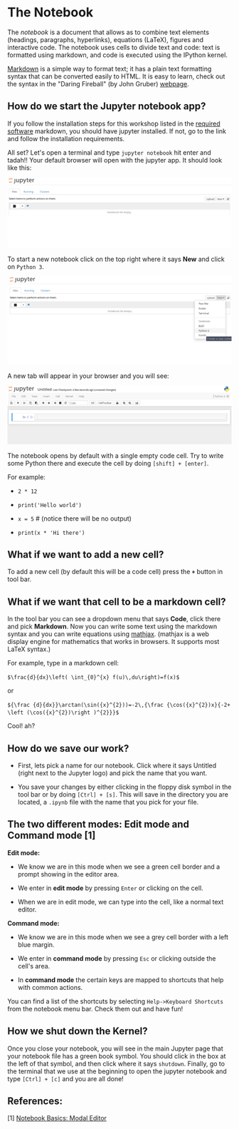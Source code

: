 # The Notebook

The *notebook* is a document that allows as to combine text elements (headings,
paragraphs, hyperlinks), equations (LaTeX), figures and interactive code. The
notebook uses cells to divide text and code: text is formatted using markdown,
and code is executed using the IPython kernel.

[Markdown](https://daringfireball.net/projects/markdown/) is a simple way to
format text; it has a plain text formatting syntax that can be converted easily
to HTML. It is easy to learn, check out the syntax in the "Daring Fireball" 
(by John Gruber) [webpage](https://daringfireball.net/projects/markdown/syntax).


## How do we start the Jupyter notebook app?

If you follow the installation steps for this workshop listed in
the
[required software](https://github.com/barbagroup/essential_skills_RRC/blob/master/software_requirements.md) markdown,
you should have jupyter installed. If not, go to the link and follow the
installation requirements.

All set? Let's open a terminal and type `jupyter notebook` hit enter and tadah!!
Your default browser will open with the jupyter app. It should look like this:

![jupyter_main](./resources/jupyter-main.png)

To start a new notebook click on the top right where it says **New** and click 
on `Python 3`. 

![create_notebook](./resources/create_notebook.png)

A new tab will appear in your browser and you will see:

![jupyter_new](./resources/new_notebook.png)

The notebook opens by default with a single empty code cell. Try to write
some Python there and execute the cell by doing `[shift] + [enter]`.

For example:

* `2 * 12` 

* `print('Hello world')`

* `x = 5` # (notice there will be no output)

* `print(x * 'Hi there')`

## What if we want to add a new cell? 

To add a new cell (by default this will be a code cell) press the **`+`** button in
tool bar. 

## What if we want that cell to be a markdown cell? 

In the tool bar you can see a dropdown menu that says **Code**, click there and
pick **Markdown**. Now you can write some text using the markdown syntax and you
can write equations using [mathjax](https://www.mathjax.org/). (mathjax is a web
display engine for mathematics that works in browsers. It supports most LaTeX
syntax.)

For example, type in a markdown cell:

`$\frac{d}{dx}\left( \int_{0}^{x} f(u)\,du\right)=f(x)$`

or 

`${\frac {d}{dx}}\arctan(\sin({x}^{2}))=-2\,{\frac {\cos({x}^{2})x}{-2+
\left (\cos({x}^{2})\right )^{2}}}$`

Cool! ah? 

## How do we save our work? 

* First, lets pick a name for our notebook. Click where it says Untitled (right
next to the Jupyter logo) and pick the name that you want.

* You save your changes by either clicking in the floppy disk symbol in the tool
bar or by doing  `[Ctrl] + [s]`. This will save in the directory you are located,
a `.ipynb` file with the name that you pick for your file. 


## The two different modes: Edit mode and Command mode [1]

**Edit mode:**

* We know we are in this mode when we see a green cell border and a prompt 
showing in the editor area.

* We enter in **edit mode** by pressing `Enter` or clicking on the cell.

* When we are in edit mode, we can type into the cell, like a normal text editor.


**Command mode:**

* We know we are in this mode when we see a grey cell border with a left blue
margin.

* We enter in **command mode** by pressing `Esc` or clicking outside the cell's
area.

* In **command mode** the certain keys are mapped to shortcuts that help with
  common actions.



You can find a list of the shortcuts by selecting `Help->Keyboard Shortcuts`
from the notebook menu bar. Check them out and have fun!


## How we shut down the Kernel?

Once you close your notebook, you will see in the main Jupyter page that your 
notebook file has a green book symbol. You should click in the box at the left 
of that symbol, and then click where it says `shutdown`. Finally, go to the
terminal that we use at the beginning to open the jupyter notebook and type
`[Ctrl] + [c]` and you are all done!


## References:

[1] [Notebook Basics: Modal Editor](http://jupyter-notebook.readthedocs.io/en/latest/examples/Notebook/Notebook%20Basics.html)




